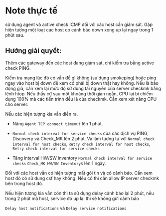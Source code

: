 # Note thực tế

sử dụng agent và active check ICMP đối với các host cần giám sát. Gặp hiện tượng một loạt các host có cảnh báo down xong up lại ngay trong 1 phút sau.

## Hướng giải quyết:

Thêm các gateway đến các host đang giám sát, chỉ kiểm tra bằng active check PING.

Kiểm tra mạng lúc đó có vấn đề gì không (sử dụng smokeping) hoặc ping ngay vào host bị down để xem có phải bị down thật hay không. Nếu là báo động giả, cần xem lại mức độ sử dụng tài nguyên của server checkmk bằng lệnh htop. Nếu thấy cứ sau một khoảng thời gian ngắn, CPU lại bị chiếm dụng 100% mà các tiến trình đều là của checkmk. Cần xem xét nâng CPU cho server. 

Nếu các hiện tượng kia vẫn diễn ra.

- Nâng `Agent TCP connect timeout` lên 1 phút.

- `Normal check interval for service checks` của các dịch vụ PING, Discovery và Check_MK lên 2 phút. Và làm tương tự với `Normal check interval for host checks`, `Retry check interval for host checks`, `Retry check interval for service checks`

- Tăng interval HW/SW inventory `Normal check interval for service checks` `Check_MK HW/SW Inventory$` lên 1 ngày.

Đối với các host vẫn có hiện tượng mất gói tin và có cảnh báo. Cần xem host đó có sử dung csf hay không. Nếu có thì cần allow IP server checkmk bên trong host đó.

Nếu hiện tượng kia vẫn còn thì ta sử dụng delay cảnh báo lại 2 phút, nếu trong 2 phút mà host, service đó up lại thì sẽ không gửi cảnh báo

`Delay host notifications` và  `Delay service notifications`

